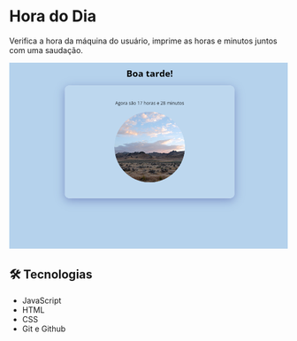 # Hora do Dia
<p> Verifica a hora da máquina do usuário,
imprime as horas e minutos juntos com uma saudação.

![preview](./.github/preview.PNG)

## 🛠 Tecnologias

- JavaScript
- HTML
- CSS
- Git e Github


